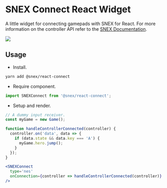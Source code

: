 # SNEX Connect React Widget

A little widget for connecting gamepads with SNEX for React. For more information on the controller API refer to the [SNEX Documentation](https://github.com/snex-io/snex-web/tree/master/docs).

<img src="http://imgur.com/G0XBL23.gif"/>

## Usage

* Install.
```bash
yarn add @snex/react-connect
```

* Require component.
```js
import SNEXConnect from '@snex/react-connect';
```

* Setup and render.
```jsx
// A dummy input receiver.
const myGame = new Game();

function handleControllerConnected(controller) {
  controller.on('data', data => {
    if (data.state && data.key === 'A') {
      myGame.hero.jump();
    }
  });
}

<SNEXConnect
  type='nes'
  onConnection={controller => handleControllerConnected(controller)}
/>
```

